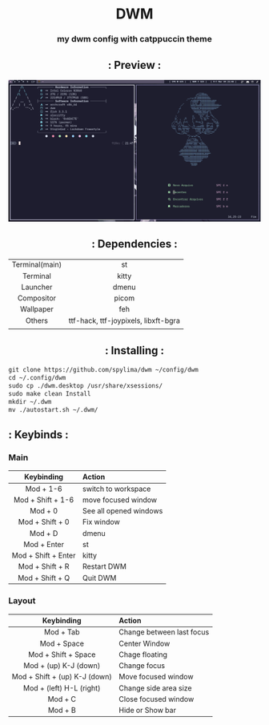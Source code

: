 <center> <h1>DWM</h1> </center>

<center>

### my dwm config with catppuccin theme

## : Preview :

<img src="./.assets/preview.png" />

## : Dependencies :

|||
|:-:|:-:|
|Terminal(main)|st|
|Terminal|kitty|
|Launcher|dmenu|
|Compositor|picom|
|Wallpaper|feh|
|Others|ttf-hack, ttf-joypixels, libxft-bgra|
|||

## : Installing :

</center>

```
git clone https://github.com/spylima/dwm ~/config/dwm
cd ~/.config/dwm 
sudo cp ./dwm.desktop /usr/share/xsessions/
sudo make clean Install
mkdir ~/.dwm 
mv ./autostart.sh ~/.dwm/
```

## : Keybinds :

### Main

| Keybinding | Action |
|:------------:|:--------|
| Mod + 1-6 | switch to workspace |
| Mod + Shift + 1-6 | move focused window |
| Mod + 0 | See all opened windows |
| Mod + Shift + 0 | Fix window |
| Mod + D | dmenu |
| Mod + Enter | st |
| Mod + Shift + Enter | kitty |
| Mod + Shift + R | Restart DWM | 
| Mod + Shift + Q | Quit DWM |

### Layout

| Keybinding | Action |
|:------------:|:--------|
| Mod + Tab | Change between last focus |
| Mod + Space | Center Window |
| Mod + Shift + Space | Chage floating |
| Mod + (up) K-J (down) | Change focus |
| Mod + Shift + (up) K-J (down) | Move focused window |
| Mod + (left) H-L (right) | Change side area size |
| Mod + C | Close focused window |
| Mod + B | Hide or Show bar |
